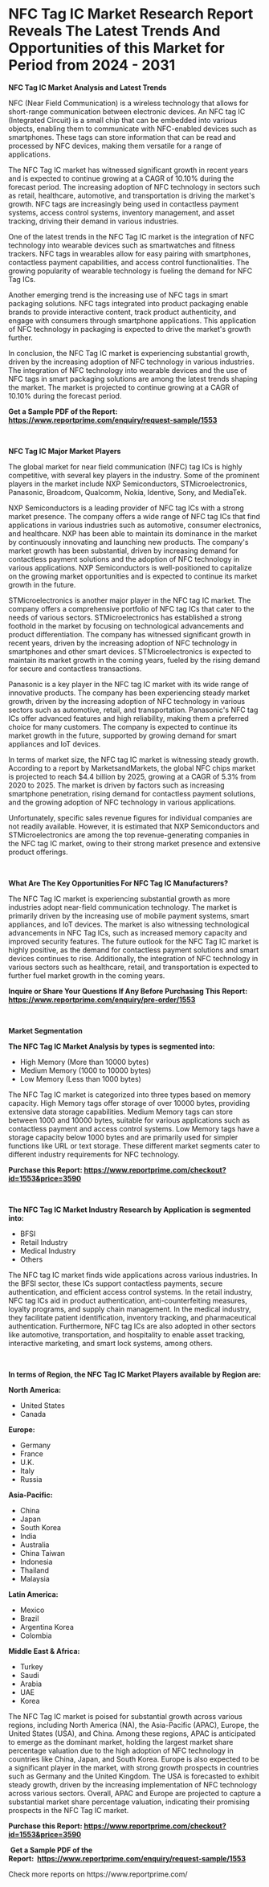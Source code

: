 <p><h1>NFC Tag IC Market Research Report Reveals The Latest Trends And Opportunities of this Market for Period from 2024 - 2031</h1></p><p><strong>NFC Tag IC Market Analysis and Latest Trends</strong></p>
<p><p>NFC (Near Field Communication) is a wireless technology that allows for short-range communication between electronic devices. An NFC tag IC (Integrated Circuit) is a small chip that can be embedded into various objects, enabling them to communicate with NFC-enabled devices such as smartphones. These tags can store information that can be read and processed by NFC devices, making them versatile for a range of applications.</p><p>The NFC Tag IC market has witnessed significant growth in recent years and is expected to continue growing at a CAGR of 10.10% during the forecast period. The increasing adoption of NFC technology in sectors such as retail, healthcare, automotive, and transportation is driving the market's growth. NFC tags are increasingly being used in contactless payment systems, access control systems, inventory management, and asset tracking, driving their demand in various industries.</p><p>One of the latest trends in the NFC Tag IC market is the integration of NFC technology into wearable devices such as smartwatches and fitness trackers. NFC tags in wearables allow for easy pairing with smartphones, contactless payment capabilities, and access control functionalities. The growing popularity of wearable technology is fueling the demand for NFC Tag ICs.</p><p>Another emerging trend is the increasing use of NFC tags in smart packaging solutions. NFC tags integrated into product packaging enable brands to provide interactive content, track product authenticity, and engage with consumers through smartphone applications. This application of NFC technology in packaging is expected to drive the market's growth further.</p><p>In conclusion, the NFC Tag IC market is experiencing substantial growth, driven by the increasing adoption of NFC technology in various industries. The integration of NFC technology into wearable devices and the use of NFC tags in smart packaging solutions are among the latest trends shaping the market. The market is projected to continue growing at a CAGR of 10.10% during the forecast period.</p></p>
<p><strong>Get a Sample PDF of the Report:&nbsp; <a href="https://www.reportprime.com/enquiry/request-sample/1553">https://www.reportprime.com/enquiry/request-sample/1553</a></strong></p>
<p>&nbsp;</p>
<p><strong>NFC Tag IC Major Market Players</strong></p>
<p><p>The global market for near field communication (NFC) tag ICs is highly competitive, with several key players in the industry. Some of the prominent players in the market include NXP Semiconductors, STMicroelectronics, Panasonic, Broadcom, Qualcomm, Nokia, Identive, Sony, and MediaTek.</p><p>NXP Semiconductors is a leading provider of NFC tag ICs with a strong market presence. The company offers a wide range of NFC tag ICs that find applications in various industries such as automotive, consumer electronics, and healthcare. NXP has been able to maintain its dominance in the market by continuously innovating and launching new products. The company's market growth has been substantial, driven by increasing demand for contactless payment solutions and the adoption of NFC technology in various applications. NXP Semiconductors is well-positioned to capitalize on the growing market opportunities and is expected to continue its market growth in the future.</p><p>STMicroelectronics is another major player in the NFC tag IC market. The company offers a comprehensive portfolio of NFC tag ICs that cater to the needs of various sectors. STMicroelectronics has established a strong foothold in the market by focusing on technological advancements and product differentiation. The company has witnessed significant growth in recent years, driven by the increasing adoption of NFC technology in smartphones and other smart devices. STMicroelectronics is expected to maintain its market growth in the coming years, fueled by the rising demand for secure and contactless transactions.</p><p>Panasonic is a key player in the NFC tag IC market with its wide range of innovative products. The company has been experiencing steady market growth, driven by the increasing adoption of NFC technology in various sectors such as automotive, retail, and transportation. Panasonic's NFC tag ICs offer advanced features and high reliability, making them a preferred choice for many customers. The company is expected to continue its market growth in the future, supported by growing demand for smart appliances and IoT devices.</p><p>In terms of market size, the NFC tag IC market is witnessing steady growth. According to a report by MarketsandMarkets, the global NFC chips market is projected to reach $4.4 billion by 2025, growing at a CAGR of 5.3% from 2020 to 2025. The market is driven by factors such as increasing smartphone penetration, rising demand for contactless payment solutions, and the growing adoption of NFC technology in various applications.</p><p>Unfortunately, specific sales revenue figures for individual companies are not readily available. However, it is estimated that NXP Semiconductors and STMicroelectronics are among the top revenue-generating companies in the NFC tag IC market, owing to their strong market presence and extensive product offerings.</p></p>
<p>&nbsp;</p>
<p><strong>What Are The Key Opportunities For NFC Tag IC Manufacturers?</strong></p>
<p><p>The NFC Tag IC market is experiencing substantial growth as more industries adopt near-field communication technology. The market is primarily driven by the increasing use of mobile payment systems, smart appliances, and IoT devices. The market is also witnessing technological advancements in NFC Tag ICs, such as increased memory capacity and improved security features. The future outlook for the NFC Tag IC market is highly positive, as the demand for contactless payment solutions and smart devices continues to rise. Additionally, the integration of NFC technology in various sectors such as healthcare, retail, and transportation is expected to further fuel market growth in the coming years.</p></p>
<p><strong>Inquire or Share Your Questions If Any Before Purchasing This Report: <a href="https://www.reportprime.com/enquiry/pre-order/1553">https://www.reportprime.com/enquiry/pre-order/1553</a></strong></p>
<p>&nbsp;</p>
<p><strong>Market Segmentation</strong></p>
<p><strong>The NFC Tag IC Market Analysis by types is segmented into:</strong></p>
<p><ul><li>High Memory (More than 10000 bytes)</li><li>Medium Memory (1000 to 10000 bytes)</li><li>Low Memory (Less than 1000 bytes)</li></ul></p>
<p><p>The NFC Tag IC market is categorized into three types based on memory capacity. High Memory tags offer storage of over 10000 bytes, providing extensive data storage capabilities. Medium Memory tags can store between 1000 and 10000 bytes, suitable for various applications such as contactless payment and access control systems. Low Memory tags have a storage capacity below 1000 bytes and are primarily used for simpler functions like URL or text storage. These different market segments cater to different industry requirements for NFC technology.</p></p>
<p><strong>Purchase this Report:&nbsp;<a href="https://www.reportprime.com/checkout?id=1553&price=3590">https://www.reportprime.com/checkout?id=1553&price=3590</a></strong></p>
<p>&nbsp;</p>
<p><strong>The NFC Tag IC Market Industry Research by Application is segmented into:</strong></p>
<p><ul><li>BFSI</li><li>Retail Industry</li><li>Medical Industry</li><li>Others</li></ul></p>
<p><p>The NFC tag IC market finds wide applications across various industries. In the BFSI sector, these ICs support contactless payments, secure authentication, and efficient access control systems. In the retail industry, NFC tag ICs aid in product authentication, anti-counterfeiting measures, loyalty programs, and supply chain management. In the medical industry, they facilitate patient identification, inventory tracking, and pharmaceutical authentication. Furthermore, NFC tag ICs are also adopted in other sectors like automotive, transportation, and hospitality to enable asset tracking, interactive marketing, and smart lock systems, among others.</p></p>
<p>&nbsp;</p>
<p><strong>In terms of Region, the NFC Tag IC Market Players available by Region are:</strong></p>
<p>
    <p> <strong> North America: </strong>
        <ul>
            <li>United States</li>
            <li>Canada</li>
        </ul>
        </p> 
    <p> <strong> Europe: </strong>
        <ul>
            <li>Germany</li>
            <li>France</li>
            <li>U.K.</li>
            <li>Italy</li>
            <li>Russia</li>
        </ul>
        </p> 
    <p> <strong> Asia-Pacific: </strong>
        <ul>
            <li>China</li>
            <li>Japan</li>
            <li>South Korea</li>
            <li>India</li>
            <li>Australia</li>
            <li>China Taiwan</li>
            <li>Indonesia</li>
            <li>Thailand</li>
            <li>Malaysia</li>
        </ul>
        </p> 
    <p> <strong> Latin America: </strong>
        <ul>
            <li>Mexico</li>
            <li>Brazil</li>
            <li>Argentina Korea</li>
            <li>Colombia</li>
        </ul>
        </p> 
    <p> <strong> Middle East & Africa: </strong>
        <ul>
            <li>Turkey</li>
            <li>Saudi</li>
            <li>Arabia</li>
            <li>UAE</li>
            <li>Korea</li>
        </ul>
    </p>
    </p>
<p><p>The NFC Tag IC market is poised for substantial growth across various regions, including North America (NA), the Asia-Pacific (APAC), Europe, the United States (USA), and China. Among these regions, APAC is anticipated to emerge as the dominant market, holding the largest market share percentage valuation due to the high adoption of NFC technology in countries like China, Japan, and South Korea. Europe is also expected to be a significant player in the market, with strong growth prospects in countries such as Germany and the United Kingdom. The USA is forecasted to exhibit steady growth, driven by the increasing implementation of NFC technology across various sectors. Overall, APAC and Europe are projected to capture a substantial market share percentage valuation, indicating their promising prospects in the NFC Tag IC market.</p></p>
<p><strong>Purchase this Report: <a href="https://www.reportprime.com/checkout?id=1553&price=3590">https://www.reportprime.com/checkout?id=1553&price=3590</a></strong></p>
<p>&nbsp;<strong>Get a Sample PDF of the Report:&nbsp;&nbsp;<a href="https://www.reportprime.com/enquiry/request-sample/1553">https://www.reportprime.com/enquiry/request-sample/1553</a></strong></p>
<p><strong></strong></p>
<p>Check more reports on https://www.reportprime.com/</p>